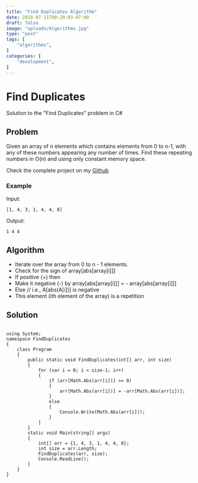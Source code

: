 ```yaml
---
title: "Find Duplicates Algorithm"
date: 2018-07-11T00:20:03-07:00
draft: false
image: "uploads/Algorithms.jpg"
type: "post"
tags: [
    "algorithms",
]
categories: [
    "development",
]
---
```

# Find Duplicates
Solution to the "Find Duplicates" problem in C#
<!--more-->
## Problem

Given an array of n elements which contains elements from 0 to n-1, with any of these numbers appearing any number of times. Find these repeating numbers in O(n) and using only constant memory space.

Check the complete project on my [Github](https://github.com/abrahamlaria/find-duplicates)

### Example

Input:

```
[1, 4, 3, 1, 4, 4, 8]
```

Output:

```
1 4 4
```

## Algorithm

* Iterate over the array from 0 to n - 1 elements.
* Check for the sign of array[abs[array[i]]]
* If positive (+) then
* Make it negative (-) by array[abs[array[i]]] = - array[abs[array[i]]]
* Else // i.e., A[abs(A[i])] is negative
* This element (ith element of the array) is a repetition

## Solution

<pre><code class="language-cs">
using System;
namespace FindDuplicates
{
    class Program
    {
        public static void FindDuplicates(int[] arr, int size)
        {
            for (var i = 0; i < size-1; i++)
            {                
                if (arr[Math.Abs(arr[i])] >= 0)
                {
                    arr[Math.Abs(arr[i])] = -arr[Math.Abs(arr[i])];                  
                }
                else
                {
                    Console.Write(Math.Abs(arr[i]));
                }          
            }
        }
        static void Main(string[] args)
        {
            int[] arr = {1, 4, 3, 1, 4, 4, 8};
            int size = arr.Length;
            FindDuplicates(arr, size);
            Console.ReadLine();
        }
    }
}
</code></pre>